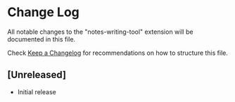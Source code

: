 # Change Log

All notable changes to the "notes-writing-tool" extension will be documented in this file.

Check [Keep a Changelog](http://keepachangelog.com/) for recommendations on how to structure this file.

## [Unreleased]

- Initial release